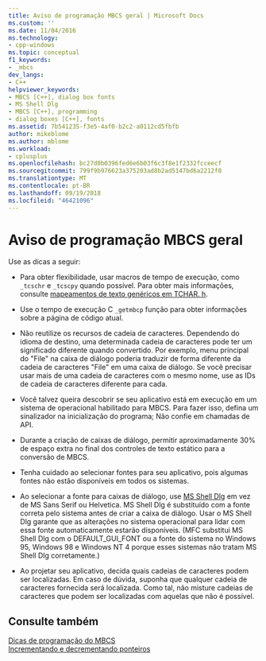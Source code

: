 ```yaml
---
title: Aviso de programação MBCS geral | Microsoft Docs
ms.custom: ''
ms.date: 11/04/2016
ms.technology:
- cpp-windows
ms.topic: conceptual
f1_keywords:
- _mbcs
dev_langs:
- C++
helpviewer_keywords:
- MBCS [C++], dialog box fonts
- MS Shell Dlg
- MBCS [C++], programming
- dialog boxes [C++], fonts
ms.assetid: 7b541235-f3e5-4af0-b2c2-a0112cd5fbfb
author: mikeblome
ms.author: mblome
ms.workload:
- cplusplus
ms.openlocfilehash: bc27d0b0396fed6e6b03f6c3f8e1f2332fcceecf
ms.sourcegitcommit: 799f9b976623a375203ad8b2ad5147bd6a2212f0
ms.translationtype: MT
ms.contentlocale: pt-BR
ms.lasthandoff: 09/19/2018
ms.locfileid: "46421096"
---
```

# <a name="general-mbcs-programming-advice"></a>Aviso de programação MBCS geral

Use as dicas a seguir:

- Para obter flexibilidade, usar macros de tempo de execução, como `_tcschr` e `_tcscpy` quando possível. Para obter mais informações, consulte [mapeamentos de texto genéricos em TCHAR. h](../text/generic-text-mappings-in-tchar-h.md).

- Use o tempo de execução C `_getmbcp` função para obter informações sobre a página de código atual.

- Não reutilize os recursos de cadeia de caracteres. Dependendo do idioma de destino, uma determinada cadeia de caracteres pode ter um significado diferente quando convertido. Por exemplo, menu principal do "File" na caixa de diálogo poderia traduzir de forma diferente da cadeia de caracteres "File" em uma caixa de diálogo. Se você precisar usar mais de uma cadeia de caracteres com o mesmo nome, use as IDs de cadeia de caracteres diferente para cada.

- Você talvez queira descobrir se seu aplicativo está em execução em um sistema de operacional habilitado para MBCS. Para fazer isso, defina um sinalizador na inicialização do programa; Não confie em chamadas de API.

- Durante a criação de caixas de diálogo, permitir aproximadamente 30% de espaço extra no final dos controles de texto estático para a conversão de MBCS.

- Tenha cuidado ao selecionar fontes para seu aplicativo, pois algumas fontes não estão disponíveis em todos os sistemas.

- Ao selecionar a fonte para caixas de diálogo, use [MS Shell Dlg](/windows/desktop/Intl/using-ms-shell-dlg-and-ms-shell-dlg-2) em vez de MS Sans Serif ou Helvetica. MS Shell Dlg é substituído com a fonte correta pelo sistema antes de criar a caixa de diálogo. Usar o MS Shell Dlg garante que as alterações no sistema operacional para lidar com essa fonte automaticamente estarão disponíveis. (MFC substitui MS Shell Dlg com o DEFAULT_GUI_FONT ou a fonte do sistema no Windows 95, Windows 98 e Windows NT 4 porque esses sistemas não tratam MS Shell Dlg corretamente.)

- Ao projetar seu aplicativo, decida quais cadeias de caracteres podem ser localizadas. Em caso de dúvida, suponha que qualquer cadeia de caracteres fornecida será localizada. Como tal, não misture cadeias de caracteres que podem ser localizadas com aquelas que não é possível.

## <a name="see-also"></a>Consulte também

[Dicas de programação do MBCS](../text/mbcs-programming-tips.md)<br/>
[Incrementando e decrementando ponteiros](../text/incrementing-and-decrementing-pointers.md)